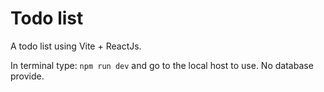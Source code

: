 # Todo list

A todo list using Vite + ReactJs.

In terminal type: `npm run dev` and go to the local host to use. No database provide.
